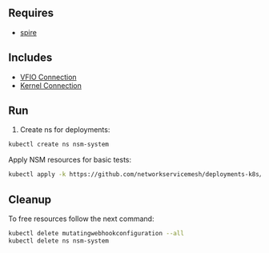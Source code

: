 ## Requires

- [spire](../spire)

## Includes

- [VFIO Connection](../use-cases/Vfio2Noop)
- [Kernel Connection](../use-cases/SriovKernel2Noop)

## Run

1. Create ns for deployments:
```bash
kubectl create ns nsm-system
```

Apply NSM resources for basic tests:
```bash
kubectl apply -k https://github.com/networkservicemesh/deployments-k8s/examples/sriov?ref=395c23869c9bfe4825243a88aa914d195735b14c
```

## Cleanup

To free resources follow the next command:
```bash
kubectl delete mutatingwebhookconfiguration --all
kubectl delete ns nsm-system
```
